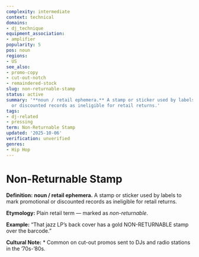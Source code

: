 ```yaml
---
complexity: intermediate
context: technical
domains:
- dj_technique
equipment_association:
- amplifier
popularity: 5
pos: noun
regions:
- US
see_also:
- promo-copy
- cut-out-notch
- remaindered-stock
slug: non-returnable-stamp
status: active
summary: '**noun / retail ephemera.** A stamp or sticker used by labels to mark promotional
  or discounted records as ineligible for retail returns.'
tags:
- dj-related
- pressing
term: Non-Returnable Stamp
updated: '2025-10-06'
verification: unverified
genres:
- Hip Hop
---
```


# Non-Returnable Stamp

**Definition:** **noun / retail ephemera.** A stamp or sticker used by labels to mark promotional or discounted records as ineligible for retail returns.

**Etymology:** Plain retail term — marked as *non-returnable*.

**Example:** “That jazz LP’s back cover has a gold NON-RETURNABLE stamp over the barcode.”

**Cultural Note:** * Common on cut-out promos sent to DJs and radio stations in the ’70s-’80s.

